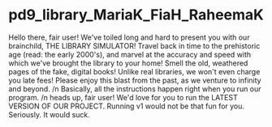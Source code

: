 pd9_library_MariaK_FiaH_RaheemaK
===================================

Hello there, fair user!
We've toiled long and hard to present you with our brainchild, THE LIBRARY SIMULATOR!
Travel back in time to the prehistoric age (read: the early 2000's), and marvel at the accuracy and speed with which we've brought the library to your home! Smell the old, weathered pages of the fake, digital books! Unlike real libraries, we won't even charge you late fees! Please enjoy this blast from the past, as we venture to infinity and beyond.
/n
Basically, all the instructions happen right when you run our program.
/n
heads up, fair user! We'd love for you to run the LATEST VERSION OF OUR PROJECT.
Running v1 would not be that fun for you. Seriously. It would suck.
